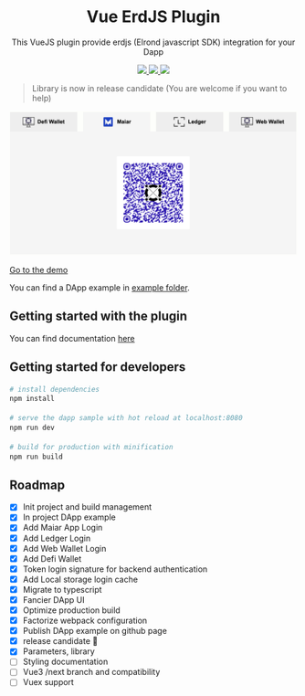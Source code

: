 <div align="center">
  <h1>Vue ErdJS Plugin</h1>
  <p>This VueJS plugin provide erdjs (Elrond javascript SDK) integration for your Dapp</p>
  <p>
    <a href="https://npmcharts.com/compare/vue-erdjs?minimal=true" alt="NPM weekly downloads">
      <img src="https://badgen.net/npm/dw/vue-erdjs">
    </a>
    <a href="https://www.npmtrends.com/vue-erdjs" alt="NPM total downloads">
      <img src="https://badgen.net/npm/dt/vue-erdjs">
    </a>
    <a href="https://npmjs.com/filemanager-webpack-plugin" alt="NPM version">
      <img src="https://badgen.net/npm/v/vue-erdjs">
    </a>
  </p>
</div>

> Library is now in release candidate (You are welcome if you want to help)
>
![](src/_docs/authenticate.png)

[Go to the demo](https://stephaneleroy.github.io/vue-erdjs/authenticate)

You can find a DApp example in [example folder](https://github.com/stephaneLeroy/vue-erdjs/tree/master/example).

## Getting started with the plugin

You can find documentation [here](https://stephaneleroy.github.io/vue-erdjs/plugin/vue-erdjs.html)

## Getting started for developers

``` bash
# install dependencies
npm install

# serve the dapp sample with hot reload at localhost:8080
npm run dev

# build for production with minification
npm run build
```

## Roadmap

- [x] Init project and build management
- [x] In project DApp example
- [x] Add Maiar App Login
- [x] Add Ledger Login
- [x] Add Web Wallet Login
- [x] Add Defi Wallet
- [x] Token login signature for backend authentication
- [x] Add Local storage login cache
- [x] Migrate to typescript
- [x] Fancier DApp UI
- [x] Optimize production build
- [x] Factorize webpack configuration
- [x] Publish DApp example on github page
- [x] release candidate :tada:
- [x] Parameters, library
- [ ] Styling documentation
- [ ] Vue3 /next branch and compatibility
- [ ] Vuex support

